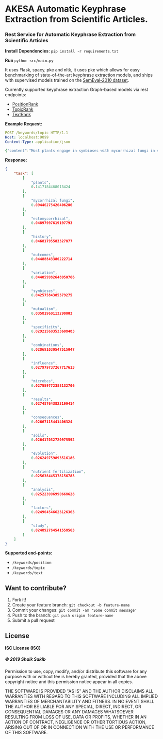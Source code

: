 # AKESA Automatic Keyphrase Extraction from Scientific Articles.

### Rest Service for Automatic Keyphrase Extraction from Scientific Articles

**Install Dependencies:**
`pip install -r requirements.txt`

**Run**
`python src/main.py`

It uses Flask, spacy, pke and nltk, it uses pke which allows for easy benchmarking of state-of-the-art keyphrase extraction models, and ships with supervised models trained on the [SemEval-2010 dataset](http://aclweb.org/anthology/S10-1004 "SemEval-2010 dataset").

Currently supported keyphrase extraction Graph-based models via rest endpoints:
- [PositionRank](http://www.aclweb.org/anthology/P17-1102.pdf "PositionRank")
- [TopicRank](http://aclweb.org/anthology/I13-1062.pdf "TopicRank")
- [TextRank](http://www.aclweb.org/anthology/W04-3252.pdf "TextRank")

**Example Request:**
```yaml
POST /keywords/topic HTTP/1.1
Host: localhost:9099
Content-Type: application/json

{"content":"Most plants engage in symbioses with mycorrhizal fungi in soils and net consequences for plants vary widely from mutualism to parasitism. However, we lack a synthetic understanding of the evolutionary and ecological forces driving such variation for this or any other nutritional symbiosis. We used meta-analysis across 646 combinations of plants and fungi to show that evolutionary history explains substantially more variation in plant responses to mycorrhizal fungi than the ecological factors included in this study, such as nutrient fertilization and additional microbes. Evolutionary history also has a different influence on outcomes of ectomycorrhizal versus arbuscular mycorrhizal symbioses; the former are best explained by the multiple evolutionary origins of ectomycorrhizal lifestyle in plants, while the latter are best explained by recent diversification in plants; both are also explained by evolution of specificity between plants and fungi. These results provide the foundation for a synthetic framework to predict the outcomes of nutritional mutualisms."}
```
**Response:**
```json
{
    "task": [
        [
            "plants",
            0.1417184468013424
        ],
        [
            "mycorrhizal fungi",
            0.09446275426406286
        ],
        [
            "ectomycorrhizal",
            0.04897997619197793
        ],
        [
            "history",
            0.04681795583327877
        ],
        [
            "outcomes",
            0.04488843380222714
        ],
        [
            "variation",
            0.044059982648950766
        ],
        [
            "symbioses",
            0.04257584385379275
        ],
        [
            "mutualism",
            0.03581960113290003
        ],
        [
            "specificity",
            0.029215603533608483
        ],
        [
            "combinations",
            0.028691030547515047
        ],
        [
            "influence",
            0.027979737267717613
        ],
        [
            "microbes",
            0.027559772388132706
        ],
        [
            "results",
            0.027487643823199414
        ],
        [
            "consequences",
            0.02667115441406324
        ],
        [
            "soils",
            0.026417032720975592
        ],
        [
            "evolution",
            0.026249759893516186
        ],
        [
            "nutrient fertilization",
            0.025638445378156783
        ],
        [
            "analysis",
            0.025223906990668628
        ],
        [
            "factors",
            0.024904546623126363
        ],
        [
            "study",
            0.024892764541558563
        ]
    ]
}
```

**Supported end-points:**

- `/keywords/position`
- `/keywords/topic`
- `/keywords/text`




## Want to contribute?

1. Fork it!
2. Create your feature branch: `git checkout -b feature-name`
3. Commit your changes: `git commit -am 'Some commit message'`
4. Push to the branch: `git push origin feature-name`
5. Submit a pull request 

## License
#### ISC License (ISC)
##### © 2019 Shaik Sakib

Permission to use, copy, modify, and/or distribute this software for any purpose with or without fee is hereby granted, provided that the above copyright notice and this permission notice appear in all copies.

THE SOFTWARE IS PROVIDED "AS IS" AND THE AUTHOR DISCLAIMS ALL WARRANTIES WITH REGARD TO THIS SOFTWARE INCLUDING ALL IMPLIED WARRANTIES OF MERCHANTABILITY AND FITNESS. IN NO EVENT SHALL THE AUTHOR BE LIABLE FOR ANY SPECIAL, DIRECT, INDIRECT, OR CONSEQUENTIAL DAMAGES OR ANY DAMAGES WHATSOEVER RESULTING FROM LOSS OF USE, DATA OR PROFITS, WHETHER IN AN ACTION OF CONTRACT, NEGLIGENCE OR OTHER TORTIOUS ACTION, ARISING OUT OF OR IN CONNECTION WITH THE USE OR PERFORMANCE OF THIS SOFTWARE.
